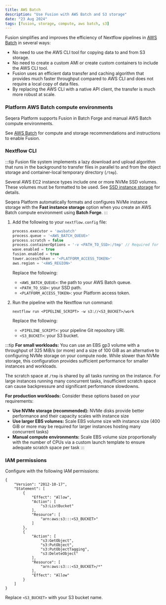 ```yaml
---
title: AWS Batch
description: "Use Fusion with AWS Batch and S3 storage"
date: "23 Aug 2024"
tags: [fusion, storage, compute, aws batch, s3]
---
```


Fusion simplifies and improves the efficiency of Nextflow pipelines in [AWS Batch](https://aws.amazon.com/batch/) in several ways:

- No need to use the AWS CLI tool for copying data to and from S3 storage.
- No need to create a custom AMI or create custom containers to include the AWS CLI tool.
- Fusion uses an efficient data transfer and caching algorithm that provides much faster throughput compared to AWS CLI and does not require a local copy of data files.
- By replacing the AWS CLI with a native API client, the transfer is much more robust at scale.

### Platform AWS Batch compute environments 

Seqera Platform supports Fusion in Batch Forge and manual AWS Batch compute environments. 

See [AWS Batch](https://docs.seqera.io/platform-cloud/compute-envs/aws-batch) for compute and storage recommendations and instructions to enable Fusion.

### Nextflow CLI

:::tip
Fusion file system implements a lazy download and upload algorithm that runs in the background to transfer files in
parallel to and from the object storage and container-local temporary directory (`/tmp`).

Several AWS EC2 instance types include one or more NVMe SSD volumes. These volumes must be formatted to be used. See [SSD instance storage](https://docs.aws.amazon.com/AWSEC2/latest/UserGuide/ssd-instance-store.html) for details.

Seqera Platform automatically formats and configures NVMe instance storage with the **Fast instance storage** option when you create an AWS Batch compute environment using **Batch Forge**.
:::

1. Add the following to your `nextflow.config` file:

    ```groovy
    process.executor = 'awsbatch'
    process.queue = '<AWS_BATCH_QUEUE>'
    process.scratch = false
    process.containerOptions = '-v <PATH_TO_SSD>:/tmp' // Required for SSD volumes
    wave.enabled = true
    fusion.enabled = true
    tower.accessToken = '<PLATFORM_ACCESS_TOKEN>'
    aws.region = '<AWS_REGION>'
    ```

    Replace the following:
    - `<AWS_BATCH_QUEUE>`: the path to your AWS Batch queue.
    - `<PATH_TO_SSD>`: your SSD path.
    - `<PLATFORM_ACCESS_TOKEN>`: your Platform access token.


1. Run the pipeline with the Nextflow run command:

    ```
    nextflow run <PIPELINE_SCRIPT> -w s3://<S3_BUCKET>/work
    ```

    Replace the following:
    - `<PIPELINE_SCRIPT>`: your pipeline Git repository URI.
    - `<S3_BUCKET>`: your S3 bucket.

:::tip
**For small workloads:** You can use an EBS gp3 volume with a throughput of 325 MiB/s (or more) and a size of 100 GiB as an alternative to configuring NVMe storage on your compute node. While slower than NVMe storage, this configuration provides sufficient performance for smaller instances and workloads.

The scratch space at `/tmp` is shared by all tasks running on the instance. For large instances running many concurrent tasks, insufficient scratch space can cause backpressure and significant performance slowdowns.

**For production workloads:** Consider these options based on your requirements:
- **Use NVMe storage (recommended):** NVMe disks provide better performance and their capacity scales with instance size
- **Use larger EBS volumes:** Scale EBS volume size with instance size (400 GiB or more may be required for larger instances hosting many concurrent tasks)
- **Manual compute environments:** Scale EBS volume size proportionally with the number of CPUs via a custom launch template to ensure adequate scratch space per task
:::

### IAM permissions

Configure with the following IAM permissions:

```
{
    "Version": "2012-10-17",
    "Statement": [
        {
            "Effect": "Allow",
            "Action": [
                "s3:ListBucket"
            ],
            "Resource": [
                "arn:aws:s3:::<S3_BUCKET>"
            ]
        },
        {
            "Action": [
                "s3:GetObject",
                "s3:PutObject",
                "s3:PutObjectTagging",
                "s3:DeleteObject"
            ],
            "Resource": [
                "arn:aws:s3:::<S3_BUCKET>/*"
            ],
            "Effect": "Allow"
        }
    ]
}
```

Replace `<S3_BUCKET>` with your S3 bucket name.
